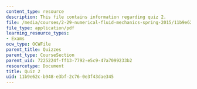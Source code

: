 ```yaml
---
content_type: resource
description: This file contains information regarding quiz 2.
file: /media/courses/2-29-numerical-fluid-mechanics-spring-2015/11b9e62cb948e3bf2c760e3f43dae345_MIT2_29S15_Quiz2.pdf
file_type: application/pdf
learning_resource_types:
- Exams
ocw_type: OCWFile
parent_title: Quizzes
parent_type: CourseSection
parent_uid: 7225224f-ff13-7792-e5c9-47a7099233b2
resourcetype: Document
title: Quiz 2
uid: 11b9e62c-b948-e3bf-2c76-0e3f43dae345
---
```

